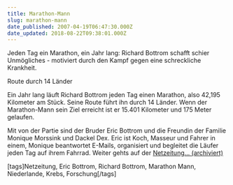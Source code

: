 ```yaml
---
title: Marathon-Mann
slug: marathon-mann
date_published: 2007-04-19T06:47:30.000Z
date_updated: 2018-08-22T09:38:01.000Z
---
```


Jeden Tag ein Marathon, ein Jahr lang: Richard Bottrom schafft schier Unmögliches - motiviert durch den Kampf gegen eine schreckliche Krankheit. 

Route durch 14 Länder

Ein Jahr lang läuft Richard Bottrom jeden Tag einen Marathon, also 42,195 Kilometer am Stück. Seine Route führt ihn durch 14 Länder. Wenn der Marathon-Mann sein Ziel erreicht ist er 15.401 Kilometer und 175 Meter gelaufen.

Mit von der Partie sind der Bruder Eric Bottrom und die Freundin der Familie Monique Morssink und Dackel Dex. Eric ist Koch, Masseur und Fahrer in einem, Monique beantwortet E-Mails, organisiert und begleitet die Läufer jeden Tag auf ihrem Fahrrad. Weiter gehts auf der [Netzeitung... (archiviert)](http://web.archive.org/web/20070520191606/http://www.netzeitung.de:80/sport/617271.html)

[tags]Netzeitung, Eric Bottrom, Richard Bottrom, Marathon Mann, Niederlande, Krebs, Forschung[/tags]
